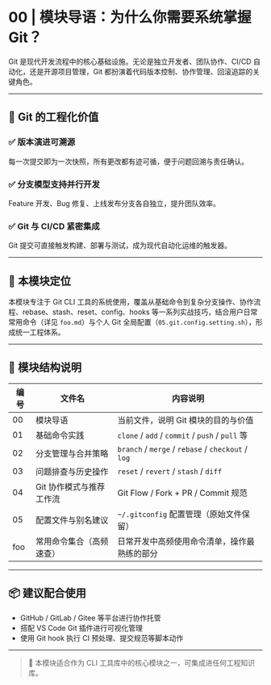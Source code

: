 # 00 | 模块导语：为什么你需要系统掌握 Git？

Git 是现代开发流程中的核心基础设施。无论是独立开发者、团队协作、CI/CD 自动化，还是开源项目管理，Git 都扮演着代码版本控制、协作管理、回滚追踪的关键角色。

---

## 🧭 Git 的工程化价值

### ✅ 版本演进可溯源

每一次提交即为一次快照，所有更改都有迹可循，便于问题回溯与责任确认。

### ✅ 分支模型支持并行开发

Feature 开发、Bug 修复、上线发布分支各自独立，提升团队效率。

### ✅ Git 与 CI/CD 紧密集成

Git 提交可直接触发构建、部署与测试，成为现代自动化运维的触发器。

---

## 📘 本模块定位

本模块专注于 Git CLI 工具的系统使用，覆盖从基础命令到复杂分支操作、协作流程、rebase、stash、reset、config、hooks 等一系列实战技巧，结合用户日常常用命令（详见 `foo.md`）与个人 Git 全局配置（`05.git.config.setting.sh`），形成统一工程体系。

---

## 🧩 模块结构说明

| 编号 | 文件名                   | 内容说明                                           |
| ---- | ------------------------ | -------------------------------------------------- |
| 00   | 模块导语                 | 当前文件，说明 Git 模块的目的与价值                |
| 01   | 基础命令实践             | `clone` / `add` / `commit` / `push` / `pull` 等    |
| 02   | 分支管理与合并策略       | `branch` / `merge` / `rebase` / `checkout` / `log` |
| 03   | 问题排查与历史操作       | `reset` / `revert` / `stash` / `diff`              |
| 04   | Git 协作模式与推荐工作流 | Git Flow / Fork + PR / Commit 规范                 |
| 05   | 配置文件与别名建议       | `~/.gitconfig` 配置管理（原始文件保留）            |
| foo  | 常用命令集合（高频速查） | 日常开发中高频使用命令清单，操作最熟练的部分       |

---

## 📦 建议配合使用

- GitHub / GitLab / Gitee 等平台进行协作托管
- 搭配 VS Code Git 插件进行可视化管理
- 使用 Git hook 执行 CI 预处理、提交规范等脚本动作

---

> 📁 本模块适合作为 CLI 工具库中的核心模块之一，可集成进任何工程知识库。
